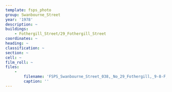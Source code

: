 ```yaml
---
template: fsps_photo
group: Swanbourne_Street
year: '1978'
description: ~
buildings:
    - Fothergill_Street/29_Fothergill_Street
coordinates: ~
heading: ~
classification: ~
section: ~
cell: ~
film_roll: ~
files:
    -
        filename: 'FSPS_Swanbourne_Street_038,_No_29_Fothergill,_9-8-F,_1978.png'
        caption: ''
---
```

